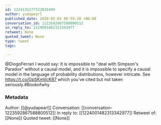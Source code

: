 ```yaml
---
id: 1224135277523816449
author: yudapearl
published_date: 2020-02-03 00:59:28 +00:00
conversation_id: 1223592867588800512
in_reply_to: 1224001482313342977
retweet: None
quoted_tweet: None
type: tweet
tags:

---
```


@DiogoFerrari I would say: It is impossible to "deal with Simpson's Paradox" without a causal model, and it is impossible to specify a causal model in the language of probability distributions, however intricate. See https://t.co/GpSKmVcKR7
which you've cited but not taken seriously.#Bookofwhy

### Metadata

Author: [[@yudapearl]]
Conversation: [[conversation-1223592867588800512]]
In reply to: [[1224001482313342977]]
Retweet of: [[None]]
Quoted tweet: [[None]]
